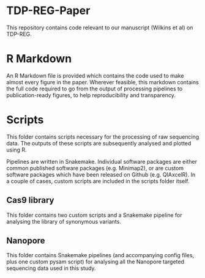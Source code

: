 # TDP-REG-Paper

This repository contains code relevant to our manuscript (Wilkins et al) on TDP-REG.

# R Markdown

An R Markdown file is provided which contains the code used to make almost every figure in the paper. Wherever feasible, this markdown contains the full code required to go from the output of processing pipelines to publication-ready figures, to help reproducibility and transparency.

# Scripts

This folder contains scripts necessary for the processing of raw sequencing data. The outputs of these scripts are subsequently analysed and plotted using R.

Pipelines are written in Snakemake. Individual software packages are either common published software packages (e.g. Minimap2), or are custom software packages which have been released on Github (e.g. QIAxcelR). In a couple of cases, custom scripts are included in the scripts folder itself.

## Cas9 library

This folder contains two custom scripts and a Snakemake pipeline for analysing the library of synonymous variants.

## Nanopore

This folder contains Snakemake pipelines (and accompanying config files, plus one custom pysam script) for analysing all the Nanopore targeted sequencing data used in this study.

